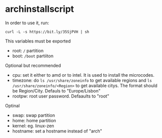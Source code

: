 # archinstallscript

In order to use it, run:
```
curl -L -s https://bit.ly/35SjPVH | sh
```

This variables must be exported
- root: ```/``` partition
- boot: ```/boot``` partiiton

Optional but recommended
- cpu: set it either to amd or to intel. It is used to install the microcodes.
- timezone: do ```ls /usr/share/zoneinfo``` to get available regions and ```ls /usr/share/zoneinfo/<Region>``` to get available citys. The format should be Region/City. Defauls to "Europe/Lisbon"
- rootpw: root user password. Defaaults to "root"

Optinal
- swap: swap partition
- home: home partition
- kernel: eg. linux-zen
- hostname: set a hostname instead of "arch"
